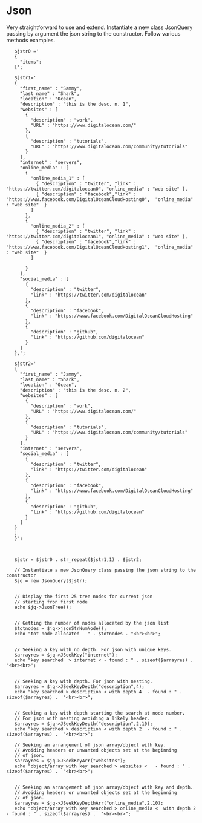# Json
Very straightforward to use and extend. Instantiate a new class JsonQuery passing by argument the
json string to the constructor. Follow various methods examples.

       $jstr0 =' 
       { 
         "items": 
       [';

       $jstr1='
       {
         "first_name" : "Sammy",
         "last_name" : "Shark",
         "location" : "Ocean",
         "description" : "this is the desc. n. 1",
         "websites" : [ 
           {
             "description" : "work",
             "URL" : "https://www.digitalocean.com/"
           },
           {
             "description" : "tutorials",
             "URL" : "https://www.digitalocean.com/community/tutorials"
           }
         ],
         "internet" : "servers",
         "online_media" : [
           {
             "online_media_1" : [
               { "description" : "twitter", "link" : "https://twitter.com/digitalocean0", "online_media" : "web site" },
               { "description" : "facebook","link" : "https://www.facebook.com/DigitalOceanCloudHosting0",  "online_media" : "web site"  }
             ]
           },
           {
             "online_media_2" : [
               { "description" : "twitter", "link" : "https://twitter.com/digitalocean1", "online_media" : "web site" },
               { "description" : "facebook","link" : "https://www.facebook.com/DigitalOceanCloudHosting1",  "online_media" : "web site"  }
             ]
      
           }
         ],
         "social_media" : [
           {
             "description" : "twitter",
             "link" : "https://twitter.com/digitalocean"
           },
           {
             "description" : "facebook",
             "link" : "https://www.facebook.com/DigitalOceanCloudHosting"
           },
           {
             "description" : "github",
             "link" : "https://github.com/digitalocean"
           }
         ]
       },'; 

       $jstr2='
       {
         "first_name" : "Jammy",
         "last_name" : "Shark",
         "location" : "Ocean",
         "description" : "this is the desc. n. 2",
         "websites" : [ 
           {
             "description" : "work",
             "URL" : "https://www.digitalocean.com/"
           },
           {
             "description" : "tutorials",
             "URL" : "https://www.digitalocean.com/community/tutorials"
           }
         ],
         "internet" : "servers",
         "social_media" : [
           {
             "description" : "twitter",
             "link" : "https://twitter.com/digitalocean"
           },
           {
             "description" : "facebook",
             "link" : "https://www.facebook.com/DigitalOceanCloudHosting"
           },
           {
             "description" : "github",
             "link" : "https://github.com/digitalocean"
           }
         ]
       }
       ]
       }'; 



       $jstr = $jstr0 . str_repeat($jstr1,1) . $jstr2;

       // Instantiate a new JsonQuery class passing the json string to the constructor
       $jq = new JsonQuery($jstr); 


       // Display the first 25 tree nodes for current json 
       // starting fron first node
       echo $jq->JsonTree();


       // Getting the number of nodes allocated by the json list
       $totnodes = $jq->jsonStrNumNode();
       echo "tot node allocated   " . $totnodes . "<br><br>";


       // Seeking a key with no depth. For json with unique keys.
       $arrayres = $jq->JSeekKey("internet");
       echo "key searched  > internet < - found : " . sizeof($arrayres) .  "<br><br>";


       // Seeking a key with depth. For json with nesting.
       $arrayres = $jq->JSeekKeyDepth("description",4);
       echo "key searched > description < with depth 4  - found : " . sizeof($arrayres) .  "<br><br>";


       // Seeking a key with depth starting the search at node number.
       // For json with nesting avoiding a likely header.
       $arrayres = $jq->JSeekKeyDepth("description",2,10);
       echo "key searched > description < with depth 2  - found : " . sizeof($arrayres) .  "<br><br>";

       // Seeking an arrangement of json array/object with key.
       // Avoiding headers or unwanted objects set at the beginning
       // of json.
       $arrayres = $jq->JSeekKeyArr("websites");
       echo "object/array with key searched > websites <   - found : " . sizeof($arrayres) .  "<br><br>";


       // Seeking an arrangement of json array/object with key and depth.
       // Avoiding headers or unwanted objects set at the beginning
       // of json.
       $arrayres = $jq->JSeekKeyDepthArr("online_media",2,10);
       echo "object/array with key searched > online_media <  with depth 2  - found : " . sizeof($arrayres) .  "<br><br>";


